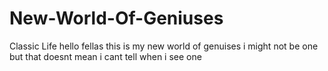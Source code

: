 # New-World-Of-Geniuses
 Classic Life
hello fellas this is my new world of genuises i might not be one but that doesnt mean i cant tell when i see one
